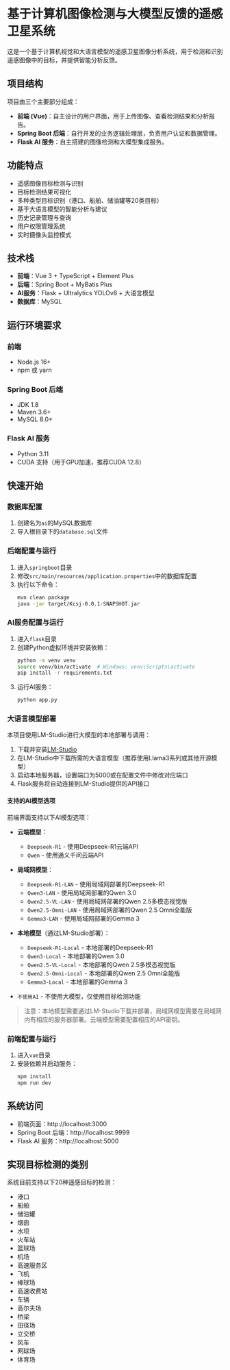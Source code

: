 # 基于计算机图像检测与大模型反馈的遥感卫星系统

这是一个基于计算机视觉和大语言模型的遥感卫星图像分析系统，用于检测和识别遥感图像中的目标，并提供智能分析反馈。

## 项目结构

项目由三个主要部分组成：

- **前端 (Vue)**：自主设计的用户界面，用于上传图像、查看检测结果和分析报告。
- **Spring Boot 后端**：自行开发的业务逻辑处理层，负责用户认证和数据管理。
- **Flask AI 服务**：自主搭建的图像检测和大模型集成服务。

## 功能特点

- 遥感图像目标检测与识别
- 目标检测结果可视化
- 多种类型目标识别（港口、船舶、储油罐等20类目标）
- 基于大语言模型的智能分析与建议
- 历史记录管理与查询
- 用户权限管理系统
- 实时摄像头监控模式

## 技术栈

- **前端**：Vue 3 + TypeScript + Element Plus
- **后端**：Spring Boot + MyBatis Plus
- **AI服务**：Flask + Ultralytics YOLOv8 + 大语言模型
- **数据库**：MySQL

## 运行环境要求

### 前端
- Node.js 16+
- npm 或 yarn

### Spring Boot 后端
- JDK 1.8
- Maven 3.6+
- MySQL 8.0+

### Flask AI 服务
- Python 3.11
- CUDA 支持（用于GPU加速，推荐CUDA 12.8）

## 快速开始

### 数据库配置
1. 创建名为`ai`的MySQL数据库
2. 导入根目录下的`database.sql`文件

### 后端配置与运行
1. 进入`springboot`目录
2. 修改`src/main/resources/application.properties`中的数据库配置
3. 执行以下命令：
   ```bash
   mvn clean package
   java -jar target/Kcsj-0.0.1-SNAPSHOT.jar
   ```

### AI服务配置与运行
1. 进入`flask`目录
2. 创建Python虚拟环境并安装依赖：
   ```bash
   python -m venv venv
   source venv/bin/activate  # Windows: venv\Scripts\activate
   pip install -r requirements.txt
   ```
3. 运行AI服务：
   ```bash
   python app.py
   ```

### 大语言模型部署
本项目使用LM-Studio进行大模型的本地部署与调用：

1. 下载并安装[LM-Studio](https://lmstudio.ai/)
2. 在LM-Studio中下载所需的大语言模型（推荐使用Llama3系列或其他开源模型）
3. 启动本地服务器，设置端口为5000或在配置文件中修改对应端口
4. Flask服务将自动连接到LM-Studio提供的API接口

#### 支持的AI模型选项

前端界面支持以下AI模型选项：

- **云端模型**：
  - `Deepseek-R1` - 使用Deepseek-R1云端API
  - `Qwen` - 使用通义千问云端API

- **局域网模型**：
  - `Deepseek-R1-LAN` - 使用局域网部署的Deepseek-R1
  - `Qwen3-LAN` - 使用局域网部署的Qwen 3.0
  - `Qwen2.5-VL-LAN` - 使用局域网部署的Qwen 2.5多模态视觉版
  - `Qwen2.5-Omni-LAN` - 使用局域网部署的Qwen 2.5 Omni全能版
  - `Gemma3-LAN` - 使用局域网部署的Gemma 3

- **本地模型**（通过LM-Studio部署）：
  - `Deepseek-R1-Local` - 本地部署的Deepseek-R1
  - `Qwen3-Local` - 本地部署的Qwen 3.0
  - `Qwen2.5-VL-Local` - 本地部署的Qwen 2.5多模态视觉版
  - `Qwen2.5-Omni-Local` - 本地部署的Qwen 2.5 Omni全能版
  - `Gemma3-Local` - 本地部署的Gemma 3
  
- `不使用AI` - 不使用大模型，仅使用目标检测功能

> 注意：本地模型需要通过LM-Studio下载并部署，局域网模型需要在局域网内有相应的服务器部署。云端模型需要配置相应的API密钥。

### 前端配置与运行
1. 进入`vue`目录
2. 安装依赖并启动服务：
   ```bash
   npm install
   npm run dev
   ```

## 系统访问
- 前端页面：http://localhost:3000
- Spring Boot 后端：http://localhost:9999
- Flask AI 服务：http://localhost:5000

## 实现目标检测的类别

系统目前支持以下20种遥感目标的检测：
- 港口
- 船舶
- 储油罐
- 烟囱
- 水坝
- 火车站
- 篮球场
- 机场
- 高速服务区
- 飞机
- 棒球场
- 高速收费站
- 车辆
- 高尔夫场
- 桥梁
- 田径场
- 立交桥
- 风车
- 网球场
- 体育场
